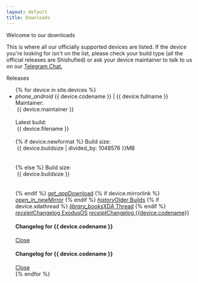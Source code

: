 ```yaml
---
layout: default
title: Downloads
---
```

<div class="card shishu-light-bg z-depth-3">
  <div class="card-content">
    <span class="card-title">Welcome to our downloads</span>
    <p>This is where all our officially supported devices are listed. If the device you're looking for isn't on the list, please check your build type (all the official releases are Shishufied) or ask your device maintainer to talk to us on our <a href="https://t.me/{{ site.footer-links.telegram }}">Telegram Chat.</a> </p>
  </div>
</div>
<div class="card shishu-light-bg z-depth-3">
  <div class="card-content">
    <span class="card-title">Releases</span>
    <ul class="collapsible shishu-lighter-bg collapsible-noborder">
      {% for device in site.devices %}
        <li>
          <div class="collapsible-header collapsible-noborder shishu-lighter-bg">
            <i class="material-icons">phone_android</i>
          {{ device.codename }} | {{ device.fullname }}</div>
          <div class="collapsible-body collapsible-noborder shishu-midlight-bg">
            <span>Maintainer:</span><div class="chip shishu-lighter-bg" style="margin-left:4px">{{ device.maintainer }}</div><br>
            <span>Latest build:</span><div class="chip shishu-lighter-bg" style="margin-left:4px">{{ device.filename }}</div><br>
            {% if device.newformat %}
            <span>Build size:</span><div class="chip shishu-lighter-bg" style="margin-left:4px">{{ device.buildsize | divided_by: 1048576 }}MB</div><br><br>
            {% else %}
            <span>Build size:</span><div class="chip shishu-lighter-bg" style="margin-left:4px">{{ device.buildsize }}</div><br><br>
            {% endif %}
            <a class="waves-effect waves-light btn-small shishu-accent-btn" href="https://sourceforge.net/projects/exodusos/files/ExodusOS/{{ device.codename }}/{{ device.currentversion }}/{{ device.filename }}"><i class="material-icons left">get_app</i>Download</a>
            {% if device.mirrorlink %}
              <a class="waves-effect waves-light btn-small shishu-accent-btn" href="{{ device.mirrorlink }}"><i class="material-icons left">open_in_new</i>Mirror</a>
            {% endif %}
            <a class="waves-effect waves-light btn-small shishu-accent-btn" href="https://sourceforge.net/projects/exodusos/files/ExodusOS/{{ device.codename }}"><i class="material-icons left">history</i>Older Builds</a>
            {% if device.xdathread %}
              <a class="waves-effect waves-light btn-small shishu-accent-btn" href="{{ device.xdathread }}"><i class="material-icons left">library_books</i>XDA Thread</a>
            {% endif %}
            <a class="waves-effect waves-light btn-small shishu-accent-btn modal-trigger" href="#modal-chlgr-{{device.codename}}"><i class="material-icons left">receipt</i>Changelog ExodusOS</a>
            <a class="waves-effect waves-light btn-small shishu-accent-btn modal-trigger" href="#modal-chlg-{{device.codename}}"><i class="material-icons left">receipt</i>Changelog {{device.codename}}</a>
          </div>
        </li>
        <!-- Modal for {{device.codename}} -->
        <div id="modal-chlg-{{device.codename}}" class="modal modal-fixed-footer shishu-light-bg">
          <div class="modal-content">
              <h4>Changelog for {{ device.codename }}</h4>
              <div class="chlg-code cl-code-{{ device.codename }}"></div>
        </div>
          <div class="modal-footer shishu-light-bg">
            <a href="#!" class="modal-close waves-effect waves-light btn-flat">Close</a>
          </div>
        </div>
        <script>
        $(document).ready(function(){
         $('#modal-chlg-{{device.codename}}').modal(
           {onOpenEnd: getChangelog('{{device.codename}}')
           });
         });
        </script>
		<div id="modal-chlgr-{{device.codename}}" class="modal modal-fixed-footer shishu-light-bg">
          <div class="modal-content">
              <h4>Changelog for {{ device.codename }}</h4>
              <div class="chlg-code cl-code-{{ device.codename }}"></div>
        </div>
          <div class="modal-footer shishu-light-bg">
            <a href="#!" class="modal-close waves-effect waves-light btn-flat">Close</a>
          </div>
        </div>
        <script>
        $(document).ready(function(){
         $('#modal-chlgr-{{device.codename}}').modal(
           {onOpenEnd: getChangelogROM()
           });
         });
        </script>
      {% endfor %}
    </ul>
  </div>
</div>
